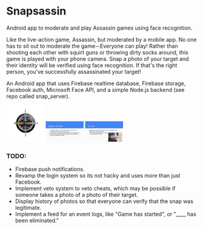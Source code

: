 # Snapsassin

Android app to moderate and play Assassin games using face recognition.

Like the live-action game, Assassin, but moderated by a mobile app. No one has to sit out to moderate the game--Everyone can play! Rather than shooting each other with squirt guns or throwing dirty socks around, this game is played with your phone camera. Snap a photo of your target and their identity will be verified using face recognition. If that's the right person, you've successfully assassinated your target!

An Android app that uses Firebase realtime database, Firebase storage, Facebook auth, Microsoft Face API, and a simple Node.js backend (see repo called snap_server).

<img src="./img/logo.png" width="100">
<img src="./img/howtoplay.jpg" width="100">
<img src="./img/pitch.jpg" width="100">

### TODO:
- Firebase push notifications.
- Revamp the login system so its not hacky and uses more than just Facebook.
- Implement veto system to veto cheats, which may be possible if someone takes a photo of a photo of their target.
- Display history of photos so that everyone can verify that the snap was legitimate.
- Implement a feed for an event logs, like "Game has started", or "____ has been eliminated."